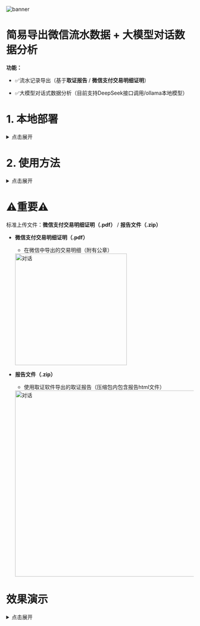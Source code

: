 ![banner](https://github.com/user-attachments/assets/0906c485-579a-42e9-a0a7-43e4cfe12cee)

# 简易导出微信流水数据 + 大模型对话数据分析
**功能：**

- ✅流水记录导出（基于**取证报告** / **微信支付交易明细证明**）

- ✅大模型对话式数据分析（目前支持DeepSeek接口调用/ollama本地模型）

# 1. 本地部署
<details>
<summary>点击展开</summary>

### 一、下载代码

- 方法一：使用 Git 克隆（推荐）

   - 确保你的电脑已安装 Git
   - 检查是否安装：在终端/命令行输入 `git --version`
   - 如果未安装，请从 [Git 官网](https://git-scm.com/) 下载安装

   - 克隆仓库到本地
     ```bash
     git clone https://github.com/Rimeow/Wechat-transection-analyzer.git
     ```
     
     或者使用 SSH 方式：

     ```bash
     git clone git@github.com:Rimeow/Wechat-transection-analyzer.git
     ```

     进入项目目录

     ```bash
     cd Wechat-transection-analyzer
     ```
- 方法二：直接下载 ZIP
    - 访问[项目页面](https://github.com/Rimeow/Wechat-transection-analyzer)
    - 点击绿色的 "Code" 按钮
    - 选择 "Download ZIP"
    - 解压下载的 ZIP 文件到你的工作目录

### 二、安装Python环境

- 使用 `python --version` 验证python环境
  
    - 未配置python环境，请访问 [Python 官网](https://www.python.org/downloads/)下载页面

### 三、运行 `install.bat`

- 成功运行如下图

<img width="524" alt="installbat" src="https://github.com/user-attachments/assets/d9e0a7ca-ebfd-4fad-a458-e16f784ea045" />

- 此脚本实现创建虚拟环境及相关依赖库安装

- **脚本执行完成后按任意键退出即可**

### 四、运行 `start.bat`

- 成功运行如下图（暂未配置DeepSeek API密钥）

<img width="524" alt="start" src="https://github.com/user-attachments/assets/4675cb53-f8b6-442e-9a99-8e9356ebbb23" />

- 在浏览器中输入IP地址，可以访问项目界面

<img width="700" alt="index" src="https://github.com/user-attachments/assets/39f70d10-6a94-4574-adc4-37978db0d6d0" />


### 五、配置 `.env` 文件

- 使用记事本打开 `.env` 文件，可以看到以下参数：
  
  -`DEEPSEEK_API_KEY`：DeepSeek API密钥

  -`OLLAMA_HOST`: 本地ollama地址

  -`OLLAMA_DEFAULT_MODEL`: ollama默认使用模型

  -`SAMPLE_DATA_ROWS`: 发送给大模型的表格行数（**建议设置合理数量以避免超过模型token限制**）

  例：
  ```.env
  DEEPSEEK_API_KEY=sk-9999ce9999d9999bf999c9999d9999
  
  OLLAMA_HOST=http://127.0.0.1:11434
  
  OLLAMA_DEFAULT_MODEL=deepseek-r1:32b
  
  SAMPLE_DATA_ROWS=100
  ```

- 至此，项目所有功能可以正常使用

- 需再次启动项目，运行 `start.bat` 即可
</details>

# 2. 使用方法
<details>
<summary>点击展开</summary>

- 进入工具主页面，可以上传 **报告文件（.zip）** 或 **微信支付交易明细证明（.pdf）**

  <img width="400" alt="界面1" src="https://github.com/user-attachments/assets/3baf478e-791d-4f82-b1e4-a24e6daf34d5" /><img width="400" alt="界面2" src="https://github.com/user-attachments/assets/43923ccf-6a78-4019-afe3-ce01cdc7cb0a" />

- 上传标准格式文件后进入处理页面 处理完成后可以**返回主页面**或**浏览文件**

  <img width="400" alt="处理1" src="https://github.com/user-attachments/assets/73d4c4d1-e7ef-47fe-8b53-e453ad5291ef" /><img width="400" alt="处理完成" src="https://github.com/user-attachments/assets/d7a09a69-78c0-4d70-8866-935021672d70" />

- 左侧可以看到**历史分析报告**
  
  - 🟥红色背景表示 **微信支付交易明细证明（.pdf）** 生成的表格

  - 🟦蓝色背景表示 **报告文件（.zip）** 生成的表格

  <img width="400" alt="界面3" src="https://github.com/user-attachments/assets/07e54892-2afb-4741-9c92-272bfe2e13a6" />

  - 点击⬇️按钮可以下载表格

  - 点击🔍️按钮进入数据分析界面

- 点击要分析的表格右侧🔍️按钮进入**数据分析界面**

  - 右侧对话窗口可以与大模型进行对话，发送的数据行数可通过 `.env` 文件的 `SAMPLE_DATA_ROWS` 设置
  
  <img width="400" alt="对话" src="https://github.com/user-attachments/assets/a33ae238-5726-4b23-84c1-c48226d95e63" />
</details>

# ⚠️重要⚠️ 

标准上传文件：**微信支付交易明细证明（.pdf）** / **报告文件（.zip）**

- **微信支付交易明细证明（.pdf）**
  
   - 在微信中导出的交易明细（附有公章）

    <img width="300" alt="对话" src="https://github.com/user-attachments/assets/c413c113-28c7-43d7-9993-8de7709fa461" />

- **报告文件（.zip）**
  
   - 使用取证软件导出的取证报告（压缩包内包含报告html文件）
 
    <img width="500" alt="对话" src="https://github.com/user-attachments/assets/b5242cfb-13c6-4af9-9424-5c786a14c7e3" />


# 效果演示
<details>
<summary>点击展开</summary>
</details>
